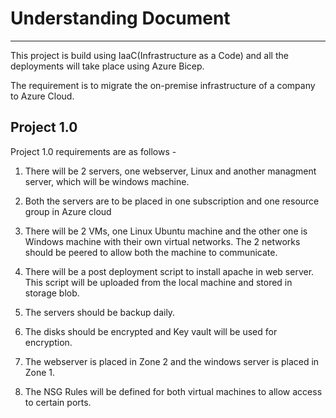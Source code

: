 # Understanding Document
_________________________________________________

This project is build using IaaC(Infrastructure as a Code) and all the deployments will take place using Azure Bicep.

The requirement is to migrate the on-premise infrastructure of a company to Azure Cloud.

## Project 1.0

Project 1.0 requirements are as follows - 

1. There will be 2 servers, one webserver, Linux and another managment server, which will be windows machine.

2. Both the servers are to be placed in one subscription and one resource group in Azure cloud

3. There will be 2 VMs, one Linux Ubuntu machine and the other one is Windows machine with their own virtual networks. The 2 networks should be peered to allow both the machine to communicate.

4. There will be a post deployment script to install apache in web server. This script will be uploaded from the local machine and stored in storage blob.

5. The servers should be backup daily.

6. The disks should be encrypted and Key vault will be used for encryption.

7. The webserver is placed in Zone 2 and the windows server is placed in Zone 1.

8. The NSG Rules will be defined for both virtual machines to allow access to certain ports.

